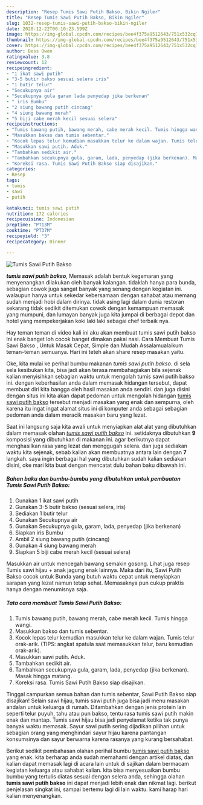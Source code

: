 ```yaml
---
description: "Resep Tumis Sawi Putih Bakso, Bikin Ngiler"
title: "Resep Tumis Sawi Putih Bakso, Bikin Ngiler"
slug: 1032-resep-tumis-sawi-putih-bakso-bikin-ngiler
date: 2020-12-22T00:10:23.599Z
image: https://img-global.cpcdn.com/recipes/bee4f375a9512643/751x532cq70/tumis-sawi-putih-bakso-foto-resep-utama.jpg
thumbnail: https://img-global.cpcdn.com/recipes/bee4f375a9512643/751x532cq70/tumis-sawi-putih-bakso-foto-resep-utama.jpg
cover: https://img-global.cpcdn.com/recipes/bee4f375a9512643/751x532cq70/tumis-sawi-putih-bakso-foto-resep-utama.jpg
author: Bess Owen
ratingvalue: 3.8
reviewcount: 12
recipeingredient:
- "1 ikat sawi putih"
- "3-5 butir bakso sesuai selera iris"
- "1 butir telur"
- "Secukupnya air"
- "Secukupnya gula garam lada penyedap jika berkenan"
- " iris Bumbu"
- "2 siung bawang putih cincang"
- "4 siung bawang merah"
- "5 biji cabe merah kecil sesuai selera"
recipeinstructions:
- "Tumis bawang putih, bawang merah, cabe merah kecil. Tumis hingga wangi."
- "Masukkan bakso dan tumis sebentar."
- "Kocok lepas telur kemudian masukkan telur ke dalam wajan. Tumis telur orak-arik. (TIPS: angkat spatula saat memasukkan telur, baru kemudian orak-arik)."
- "Masukkan sawi putih. Aduk."
- "Tambahkan sedikit air."
- "Tambahkan secukupnya gula, garam, lada, penyedap (jika berkenan). Masak hingga matang."
- "Koreksi rasa. Tumis Sawi Putih Bakso siap disajikan."
categories:
- Resep
tags:
- tumis
- sawi
- putih

katakunci: tumis sawi putih 
nutrition: 172 calories
recipecuisine: Indonesian
preptime: "PT13M"
cooktime: "PT37M"
recipeyield: "3"
recipecategory: Dinner

---
```



![Tumis Sawi Putih Bakso](https://img-global.cpcdn.com/recipes/bee4f375a9512643/751x532cq70/tumis-sawi-putih-bakso-foto-resep-utama.jpg)

<b><i>tumis sawi putih bakso</i></b>, Memasak adalah bentuk kegemaran yang menyenangkan dilakukan oleh banyak kalangan. tidaklah hanya para bunda, sebagian cowok juga sangat banyak yang senang dengan kegiatan ini. walaupun hanya untuk sekedar kebersamaan dengan sahabat atau memang sudah menjadi hobi dalam dirinya. tidak asing lagi dalam dunia restoran sekarang tidak sedikit ditemukan cowok dengan kemampuan memasak yang mumpuni, dan lumayan banyak juga kita jumpai di berbagai depot dan hotel yang mempekerjakan koki laki laki sebagai chef terbaik nya.

Hay teman teman di video kali ini aku akan membuat tumis sawi putih bakso Ini enak banget loh cocok banget dimakan pakai nasi. Cara Membuat Tumis Sawi Bakso , Untuk Masak Cepat, Simple dan Mudah Assalamualaikum teman-teman semuanya. Hari ini teteh akan share resep masakan yaitu.

Oke, kita mulai ke perihal bumbu makanan <i>tumis sawi putih bakso</i>. di sela sela kesibukan kita, bisa jadi akan terasa membahagiakan bila sejenak kalian menyisihkan sebagian waktu untuk mengolah tumis sawi putih bakso ini. dengan keberhasilan anda dalam memasak hidangan tersebut, dapat membuat diri kita bangga oleh hasil masakan anda sendiri. dan juga disini dengan situs ini kita akan dapat pedoman untuk mengolah hidangan <u>tumis sawi putih bakso</u> tersebut menjadi masakan yang enak dan sempurna, oleh karena itu ingat ingat alamat situs ini di komputer anda sebagai sebagian pedoman anda dalam meracik masakan baru yang lezat.


Saat ini langsung saja kita awali untuk menyiapkan alat alat yang dibutuhkan dalam memasak olahan <u><i>tumis sawi putih bakso</i></u> ini. setidaknya dibutuhkan <b>9</b> komposisi yang dibutuhkan di makanan ini. agar berikutnya dapat menghasilkan rasa yang lezat dan menggugah selera. dan juga sediakan waktu kita sejenak, sebab kalian akan membuatnya antara lain dengan <b>7</b> langkah. saya ingin berbagai hal yang dibutuhkan sudah kalian sediakan disini, oke mari kita buat dengan mencatat dulu bahan baku dibawah ini.

<!--inarticleads1-->

##### Bahan baku dan bumbu-bumbu yang dibutuhkan untuk pembuatan Tumis Sawi Putih Bakso:

1. Gunakan 1 ikat sawi putih
1. Gunakan 3-5 butir bakso (sesuai selera, iris)
1. Sediakan 1 butir telur
1. Gunakan Secukupnya air
1. Gunakan Secukupnya gula, garam, lada, penyedap (jika berkenan)
1. Siapkan  iris Bumbu
1. Ambil 2 siung bawang putih (cincang)
1. Gunakan 4 siung bawang merah
1. Siapkan 5 biji cabe merah kecil (sesuai selera)


Masukkan air untuk mencegah bawang semakin gosong. Lihat juga resep Tumis sawi hijau + anak jagung enak lainnya. Maka dari itu, Sawi Putih Bakso cocok untuk Bunda yang butuh waktu cepat untuk menyiapkan sarapan yang lezat namun tetap sehat. Memasaknya pun cukup praktis hanya dengan menumisnya saja. 

<!--inarticleads2-->

##### Tata cara membuat Tumis Sawi Putih Bakso:

1. Tumis bawang putih, bawang merah, cabe merah kecil. Tumis hingga wangi.
1. Masukkan bakso dan tumis sebentar.
1. Kocok lepas telur kemudian masukkan telur ke dalam wajan. Tumis telur orak-arik. (TIPS: angkat spatula saat memasukkan telur, baru kemudian orak-arik).
1. Masukkan sawi putih. Aduk.
1. Tambahkan sedikit air.
1. Tambahkan secukupnya gula, garam, lada, penyedap (jika berkenan). Masak hingga matang.
1. Koreksi rasa. Tumis Sawi Putih Bakso siap disajikan.


Tinggal campurkan semua bahan dan tumis sebentar, Sawi Putih Bakso siap disajikan! Selain sawi hijau, tumis sawi putih juga bisa jadi menu masakan andalan untuk keluarga di rumah. Ditambahkan dengan jenis protein lain seperti telur puyuh, tahu atau pun bakso, tentu rasa tumis sawi putih makin enak dan mantap. Tumis sawi hijau bisa jadi penyelamat ketika tak punya banyak waktu memasak. Sayur sawi putih sering dijadikan pilihan untuk sebagian orang yang menghindari sayur hijau karena pantangan konsumsinya dan sayur berwarna karena rasanya yang kurang bersahabat. 

Berikut sedikit pembahasan olahan perihal bumbu <u>tumis sawi putih bakso</u> yang enak. kita berharap anda sudah memahami dengan artikel diatas, dan kalian dapat memasak lagi di acara lain untuk di sajikan dalam bermacam kegiatan keluarga atau sahabat kalian. kita bisa menyesuaikan bumbu bumbu yang tertulis diatas sesuai dengan selera anda, sehingga olahan <b>tumis sawi putih bakso</b> ini dapat menjadi lebih enak dan nikmat lagi. berikut penjelasan singkat ini, sampai bertemu lagi di lain waktu. kami harap hari kalian menyenangkan.
